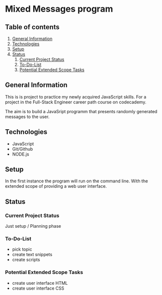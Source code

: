 # Mixed Messages program

## Table of contents
1. [General Information](#genral-information)
1. [Technologies](#technologies)
1. [Setup](#setup)
1. [Status](#status)
    1. [Current Project Status](#current-project-status)
    1. [To-Do-List](#to-do-list)
    1. [Potential Extended Scope Tasks](#potenital-extended-scope-tasks)

## General Information
This is is project to practice my newly acquired JavaScript skills. For a project in the Full-Stack Engineer career path course on codecademy.

The aim is to build a JavaSript programm that presents randomly generated messages to the user.

## Technologies
* JavaScript
* Git/Github
* NODE.js

## Setup
In the first instance the program will run on the command line. With the extended scope of providing a web user interface.

## Status
### Current Project Status
Just setup / Planning phase
### To-Do-List
* pick topic
* create text snippets
* create scripts
### Potential Extended Scope Tasks
* create user interface HTML
* create user interface CSS